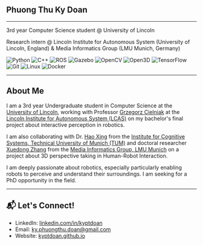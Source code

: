 ## Phuong Thu Ky Doan
---
3rd year Computer Science student @ University of Lincoln

Research intern @ Lincoln Institute for Autonomous System (University of Lincoln, England) & Media Informatics Group (LMU Munich, Germany)

![Python](https://img.shields.io/badge/-Python-3776AB?logo=python&logoColor=white)
![C++](https://img.shields.io/badge/-C++-00599C?logo=c%2B%2B&logoColor=white)
![ROS](https://img.shields.io/badge/-ROS-22314E?logo=ros&logoColor=white)
![Gazebo](https://img.shields.io/badge/-Gazebo-0097A9?logo=gazebo&logoColor=white)
![OpenCV](https://img.shields.io/badge/-OpenCV-5C3EE8?logo=opencv&logoColor=white)
![Open3D](https://img.shields.io/badge/-Open3D-3EA7A1?logo=Open3D&logoColor=white)
![TensorFlow](https://img.shields.io/badge/-TensorFlow-FF6F00?logo=tensorflow&logoColor=white)
![Git](https://img.shields.io/badge/-Git-F05032?logo=git&logoColor=white)
![Linux](https://img.shields.io/badge/-Linux-FCC624?logo=linux&logoColor=black)
![Docker](https://img.shields.io/badge/-Docker-2496ED?logo=docker&logoColor=white)

---

## About Me
I am a 3rd year Undergraduate student in Computer Science at the [University of Lincoln](https://lincoln.ac.uk), working with Professor [Grzegorz Cielniak](https://staff.lincoln.ac.uk/e69a17de-0ef1-4771-8004-646967ea1ac9) at the [Lincoln Institute for Autonomous System (LCAS)](https://lcas.lincoln.ac.uk) on my bachelor's final project about interactive perception in robotics.

I am also collaborating with Dr. [Hao Xing](https://www.ce.cit.tum.de/air/people/hao-xing-m-sc/) from the [Institute for Cognitive Systems, Technical University of Munich (TUM)](https://www.ce.cit.tum.de/ics/home/) and doctoral researcher [Xuedong Zhang](https://www.medien.ifi.lmu.de/team/xuedong.zhang/) from the [Media Informatics Group, LMU Munich](https://www.medien.ifi.lmu.de/) on a project about 3D perspective taking in Human-Robot Interaction.

I am deeply passionate about robotics, especially particularly enabling robots to perceive and understand their surroundings. I am seeking for a PhD opportunity in the field.

---

## 📬 Let's Connect!
- LinkedIn: [linkedin.com/in/kyptdoan](https://linkedin.com/in/kyptdoan)
- Email: ky.phuongthu.doan@gmail.com
- Website: [kyptdoan.github.io](https://kyptdoan.github.io)


